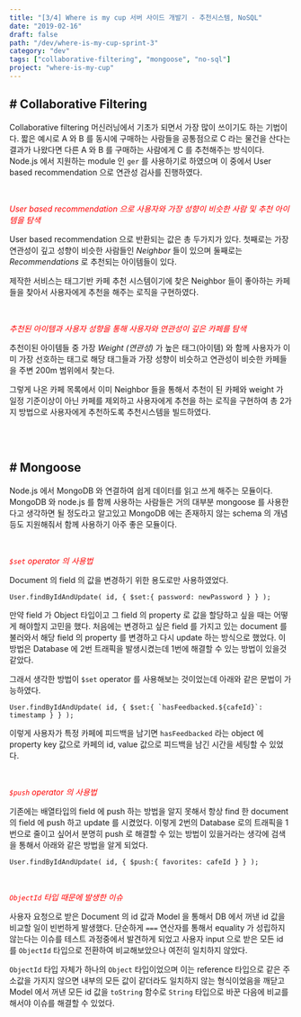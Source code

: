 ```yaml
---
title: "[3/4] Where is my cup 서버 사이드 개발기 - 추천시스템, NoSQL"
date: "2019-02-16"
draft: false
path: "/dev/where-is-my-cup-sprint-3"
category: "dev"
tags: ["collaborative-filtering", "mongoose", "no-sql"]
project: "where-is-my-cup"
---
```


## # Collaborative Filtering

Collaborative filtering 머신러닝에서 기초가 되면서 가장 많이 쓰이기도 하는 기법이다. 짧은 예시로 A 와 B 를 동시에 구매하는 사람들을 공통점으로 C 라는 물건을 산다는 결과가 나왔다면 다른 A 와 B 를 구매하는 사람에게 C 를 추천해주는 방식이다. Node.js 에서 지원하는 module 인  `ger` 를 사용하기로 하였으며 이 중에서 User based recommendation 으로 연관성 검사를 진행하였다.

<br />

<span style="color: red;">*User based recommendation 으로 사용자와 가장 성향이 비슷한 사람 및 추천 아이템을 탐색*</span>

User based recommendation 으로 반환되는 값은 총 두가지가 있다. 첫째로는 가장 연관성이 깊고 성향이 비슷한 사람들인 *Neighbor* 들이 있으며 둘째로는 *Recommendations* 로 추천되는 아이템들이 있다. 

제작한 서비스는 태그기반 카페 추천 시스템이기에 찾은 Neighbor 들이 좋아하는 카페들을 찾아서 사용자에게 추천을 해주는 로직을 구현하였다.

<br />

<span style="color: red;">*추천된 아이템과 사용자 성향을 통해 사용자와 연관성이 깊은 카페를 탐색*</span>

추천이된 아이템들 중 가장 *Weight (연관성)* 가 높은 태그(아이템) 와  함께 사용자가 이미 가장 선호하는 태그로 해당 태그들과 가장 성향이 비슷하고 연관성이 비슷한 카페들을 주변 200m 범위에서 찾는다. 

그렇게 나온 카페 목록에서 이미 Neighbor 들을 통해서 추천이 된 카페와 weight 가 일정 기준이상이 아닌 카페를 제외하고 사용자에게 추천을 하는 로직을 구현하여 총 2가지 방법으로 사용자에게 추천하도록 추천시스템을 빌드하였다.

<br />
<br />

## # Mongoose

Node.js 에서 MongoDB 와 연결하여 쉽게 데이터를 읽고 쓰게 해주는 모듈이다. MongoDB 와 node.js 를 함께 사용하는 사람들은 거의 대부분 mongoose 를 사용한다고 생각하면 될 정도라고 알고있고 MongoDB 에는 존재하지 않는 schema 의 개념 등도 지원해줘서 함께 사용하기 아주 좋은 모듈이다.

<br />

<span style="color: red;">*`$set` operator 의 사용법*</span>

Document 의 field 의 값을 변경하기 위한 용도로만 사용하였었다.

```
User.findByIdAndUpdate( id, { $set:{ password: newPassword } } );
```

만약 field 가 Object 타입이고 그 field 의 property 로 값을 할당하고 싶을 때는 어떻게 해야할지 고민을 했다. 처음에는 변경하고 싶은 field 를 가지고 있는 document 를 불러와서 해당 field 의 property 를 변경하고 다시 update 하는 방식으로 했었다. 이 방법은 Database 에 2번 트래픽을 발생시켰는데 1번에 해결할 수 있는 방법이 있을것 같았다.

그래서 생각한 방법이 `$set` operator 를 사용해보는 것이었는데 아래와 같은 문법이 가능하였다.

```
User.findByIdAndUpdate( id, { $set:{ `hasFeedbacked.${cafeId}`: timestamp } } );
```

이렇게 사용자가 특정 카페에 피드백을 남기면 `hasFeedbacked` 라는 object 에 property key 값으로 카페의 id, value 값으로 피드백을 남긴 시간을 세팅할 수 있었다.

<br />

<span style="color: red;">*`$push` operator 의 사용법*</span>

기존에는 배열타입의 field 에 push 하는 방법을 알지 못해서 항상 find 한 document 의 field 에 push 하고 update 를 시켰었다. 이렇게 2번의 Database 로의 트래픽을 1번으로 줄이고 싶어서 분명히 push 로 해결할 수 있는 방법이 있을거라는 생각에 검색을 통해서 아래와 같은 방법을 알게 되었다.

```
User.findByIdAndUpdate( id, { $push:{ favorites: cafeId } } );
```

<br />

<span style="color: red;">*`ObjectId` 타입 때문에 발생한 이슈*</span>

사용자 요청으로 받은 Document 의 id 값과 Model 을 통해서 DB 에서 꺼낸 id 값을 비교할 일이 빈번하게 발생했다. 단순하게 `===` 연산자를 통해서 equality 가 성립하지 않는다는 이슈를 테스트 과정중에서 발견하게 되었고 사용자 input 으로 받은 모든 id 를 `ObjectId` 타입으로 전환하여 비교해보았으나 여전히 일치하지 않았다.

`ObjectId` 타입 자체가 하나의 `Object` 타입이었으며 이는 reference 타입으로 같은 주소값을 가지지 않으면 내부의 모든 값이 같더라도 일치하지 않는 형식이었음을 깨닫고 Model 에서 꺼낸 모든 id 값을 `toString` 함수로 `String` 타입으로 바꾼 다음에 비교를 해서야 이슈를 해결할 수 있었다.